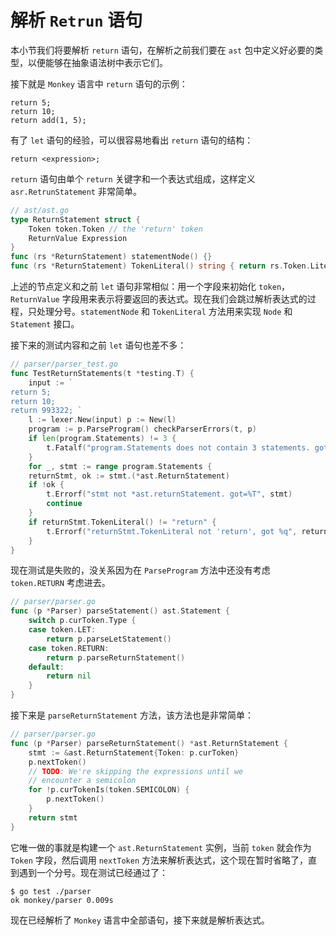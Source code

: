 # 解析 `Retrun` 语句

本小节我们将要解析 `return` 语句，在解析之前我们要在 `ast` 包中定义好必要的类型，以便能够在抽象语法树中表示它们。

接下就是 `Monkey` 语言中 `return` 语句的示例：

```monkey
return 5;
return 10;
return add(1, 5);
```

有了 `let` 语句的经验，可以很容易地看出 `return` 语句的结构：

```monkey
return <expression>;
```

`return` 语句由单个 `return` 关键字和一个表达式组成，这样定义 `asr.RetrunStatement` 非常简单。

```go
// ast/ast.go
type ReturnStatement struct {
    Token token.Token // the 'return' token
    ReturnValue Expression
}
func (rs *ReturnStatement) statementNode() {}
func (rs *ReturnStatement) TokenLiteral() string { return rs.Token.Literal }
```

上述的节点定义和之前 `let` 语句非常相似：用一个字段来初始化 `token`， `ReturnValue` 字段用来表示将要返回的表达式。现在我们会跳过解析表达式的过程，只处理分号。`statementNode` 和 `TokenLiteral` 方法用来实现 `Node` 和 `Statement` 接口。

接下来的测试内容和之前 `let` 语句也差不多：

```go
// parser/parser_test.go
func TestReturnStatements(t *testing.T) {
    input := `
return 5;
return 10;
return 993322; `
    l := lexer.New(input) p := New(l)
    program := p.ParseProgram() checkParserErrors(t, p)
    if len(program.Statements) != 3 {
        t.Fatalf("program.Statements does not contain 3 statements. got=%d", len(program.Statements))
    }
    for _, stmt := range program.Statements {
    returnStmt, ok := stmt.(*ast.ReturnStatement)
    if !ok {
        t.Errorf("stmt not *ast.returnStatement. got=%T", stmt)
        continue
    }
    if returnStmt.TokenLiteral() != "return" {
        t.Errorf("returnStmt.TokenLiteral not 'return', got %q", returnStmt.TokenLiteral())
    }
}
```

现在测试是失败的，没关系因为在 `ParseProgram` 方法中还没有考虑 `token.RETURN` 考虑进去。

```go
// parser/parser.go
func (p *Parser) parseStatement() ast.Statement {
    switch p.curToken.Type {
    case token.LET:
        return p.parseLetStatement()
    case token.RETURN:
        return p.parseReturnStatement()
    default:
        return nil
    }
}
```

接下来是 `parseReturnStatement` 方法，该方法也是非常简单：

```go
// parser/parser.go
func (p *Parser) parseReturnStatement() *ast.ReturnStatement {
    stmt := &ast.ReturnStatement{Token: p.curToken}
    p.nextToken()
    // TODO: We're skipping the expressions until we
    // encounter a semicolon
    for !p.curTokenIs(token.SEMICOLON) {
        p.nextToken()
    }
    return stmt
}
```

它唯一做的事就是构建一个 `ast.ReturnStatement` 实例，当前 `token` 就会作为 `Token` 字段，然后调用 `nextToken` 方法来解析表达式，这个现在暂时省略了，直到遇到一个分号。现在测试已经通过了：

```shell
$ go test ./parser
ok monkey/parser 0.009s
```

现在已经解析了 `Monkey` 语言中全部语句，接下来就是解析表达式。
